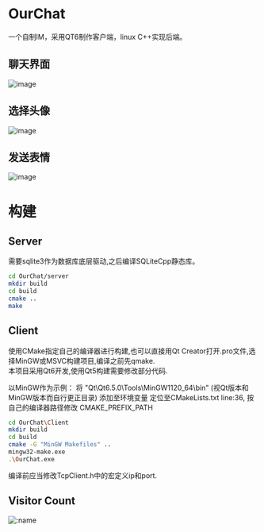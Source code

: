 # OurChat

一个自制IM，采用QT6制作客户端，linux C++实现后端。
## 聊天界面
![image ](https://user-images.githubusercontent.com/118870803/236397577-fdee476e-43dc-4639-bf26-985f23f71f5b.png)

## 选择头像
![image](https://user-images.githubusercontent.com/118870803/236397873-4704059a-e0c8-4c22-a3ef-4ed00495eaf9.png)
## 发送表情
![image](https://github.com/flyjay123/OurChat/assets/118870803/e85c9496-9a64-48c6-981e-4504b3e134a3)

# 构建
## Server
需要sqlite3作为数据库底层驱动,之后编译SQLiteCpp静态库。
```bash
cd OurChat/server
mkdir build
cd build
cmake ..
make
```

## Client
使用CMake指定自己的编译器进行构建,也可以直接用Qt Creator打开.pro文件,选择MinGW或MSVC构建项目,编译之前先qmake.
<br>本项目采用Qt6开发,使用Qt5构建需要修改部分代码.

以MinGW作为示例：
将 "Qt\Qt6.5.0\Tools\MinGW1120_64\bin" (视Qt版本和MinGW版本而自行更正目录) 添加至环境变量
定位至CMakeLists.txt line:36, 按自己的编译器路径修改 CMAKE_PREFIX_PATH 
```bash
cd OurChat\Client
mkdir build
cd build
cmake -G "MinGW Makefiles" ..
mingw32-make.exe
.\OurChat.exe
```

编译前应当修改TcpClient.h中的宏定义ip和port.

## Visitor Count

![:name](https://count.getloli.com/get/@flyjay123?theme=gelbooru)
